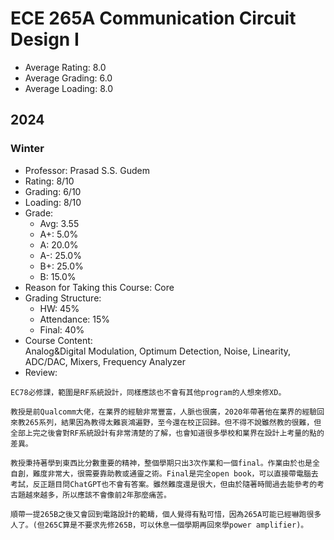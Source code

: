 # ECE 265A Communication Circuit Design I 
- Average Rating: 8.0
- Average Grading: 6.0
- Average Loading: 8.0
## 2024
### Winter
- Professor: Prasad S.S. Gudem
- Rating: 8/10
- Grading: 6/10
- Loading: 8/10
- Grade:
  - Avg: 3.55
  - A+: 5.0%
  - A: 20.0%
  - A-: 25.0%
  - B+: 25.0%
  - B: 15.0%
- Reason for Taking this Course: Core
- Grading Structure:
  - HW: 45%
  - Attendance: 15%
  - Final: 40%
- Course Content:  
Analog&Digital Modulation, Optimum Detection, Noise, Linearity, ADC/DAC, Mixers, Frequency Analyzer
- Review:  
```
EC78必修課，範圍是RF系統設計，同樣應該也不會有其他program的人想來修XD。

教授是前Qualcomm大佬，在業界的經驗非常豐富，人脈也很廣，2020年帶著他在業界的經驗回來教265系列，結果因為教得太難哀鴻遍野，至今還在校正回歸。但不得不說雖然教的很難，但全部上完之後會對RF系統設計有非常清楚的了解，也會知道很多學校和業界在設計上考量的點的差異。

教授秉持著學到東西比分數重要的精神，整個學期只出3次作業和一個final。作業由於也是全自創，難度非常大，很需要靠助教或通靈之術。Final是完全open book，可以直接帶電腦去考試，反正題目問ChatGPT也不會有答案。雖然難度還是很大，但由於隨著時間過去能參考的考古題越來越多，所以應該不會像前2年那麼痛苦。

順帶一提265B之後又會回到電路設計的範疇，個人覺得有點可惜，因為265A可能已經嚇跑很多人了。(但265C算是不要求先修265B，可以休息一個學期再回來學power amplifier)。
```

